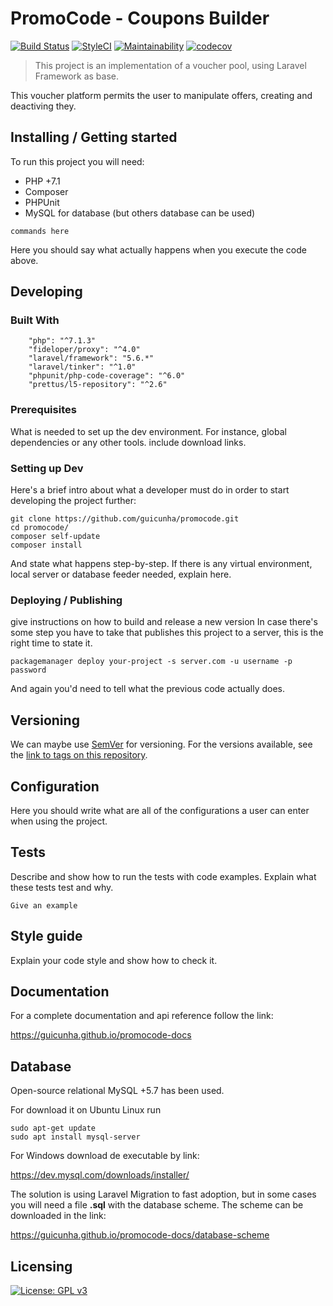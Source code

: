 # PromoCode - Coupons Builder

[![Build Status](https://travis-ci.org/guicunha/promocode.svg?branch=master)](https://travis-ci.org/guicunha/promocode) [![StyleCI](https://github.styleci.io/repos/144652939/shield?branch=master)](https://github.styleci.io/repos/144652939) [![Maintainability](https://api.codeclimate.com/v1/badges/b8f37759c6a3a32ae925/maintainability)](https://codeclimate.com/github/guicunha/promocode/maintainability) [![codecov](https://codecov.io/gh/guicunha/promocode/branch/master/graph/badge.svg)](https://codecov.io/gh/guicunha/promocode)
> This project is an implementation of a voucher pool, using Laravel Framework as base.

This voucher platform permits the user to manipulate offers, creating and deactiving they.

## Installing / Getting started

To run this project you will need: 
- PHP +7.1 
- Composer
- PHPUnit
- MySQL for database (but others database can be used)

```shell
commands here
```

Here you should say what actually happens when you execute the code above.

## Developing

### Built With
        "php": "^7.1.3"
        "fideloper/proxy": "^4.0"
        "laravel/framework": "5.6.*"
        "laravel/tinker": "^1.0"
        "phpunit/php-code-coverage": "^6.0"
        "prettus/l5-repository": "^2.6"

### Prerequisites
What is needed to set up the dev environment. For instance, global dependencies or any other tools. include download links.


### Setting up Dev

Here's a brief intro about what a developer must do in order to start developing
the project further:

```shell
git clone https://github.com/guicunha/promocode.git
cd promocode/
composer self-update
composer install
```

And state what happens step-by-step. If there is any virtual environment, local server or database feeder needed, explain here.


### Deploying / Publishing
give instructions on how to build and release a new version
In case there's some step you have to take that publishes this project to a
server, this is the right time to state it.

```shell
packagemanager deploy your-project -s server.com -u username -p password
```

And again you'd need to tell what the previous code actually does.

## Versioning

We can maybe use [SemVer](http://semver.org/) for versioning. For the versions available, see the [link to tags on this repository](/tags).


## Configuration

Here you should write what are all of the configurations a user can enter when
using the project.

## Tests

Describe and show how to run the tests with code examples.
Explain what these tests test and why.

```shell
Give an example
```

## Style guide

Explain your code style and show how to check it.

## Documentation

For a complete documentation and api reference follow the link: 

https://guicunha.github.io/promocode-docs


## Database

Open-source relational MySQL +5.7 has been used.

For download it on Ubuntu Linux run
```shell
sudo apt-get update
sudo apt install mysql-server
```

For Windows download de executable by link:

https://dev.mysql.com/downloads/installer/
 
 The solution is using Laravel Migration to fast adoption, but in some cases you will need a file **.sql** with the database scheme. The scheme can be downloaded in the link:
 
 https://guicunha.github.io/promocode-docs/database-scheme

## Licensing

[![License: GPL v3](https://img.shields.io/badge/License-GPL%20v3-blue.svg)](https://www.gnu.org/licenses/gpl-3.0)
